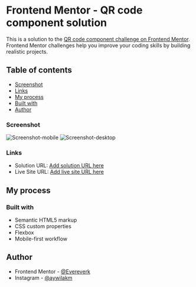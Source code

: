 # Frontend Mentor - QR code component solution

This is a solution to the [QR code component challenge on Frontend Mentor](https://www.frontendmentor.io/challenges/qr-code-component-iux_sIO_H). Frontend Mentor challenges help you improve your coding skills by building realistic projects. 

## Table of contents

  - [Screenshot](#screenshot)
  - [Links](#links)
  - [My process](#my-process)
  - [Built with](#built-with)
  - [Author](#author)


### Screenshot
![Screenshot-mobile](https://github.com/Evereverk/Qr-Code/assets/139268505/4483500e-7cec-489c-bcf9-3f7ebe5a42f1)
![Screenshot-desktop](https://github.com/Evereverk/Qr-Code/assets/139268505/4e3fc18b-b9ae-4ec6-bd9d-bd439fe56be5)


### Links

- Solution URL: [Add solution URL here](https://your-solution-url.com)
- Live Site URL: [Add live site URL here](https://your-live-site-url.com)

## My process

### Built with

- Semantic HTML5 markup
- CSS custom properties
- Flexbox
- Mobile-first workflow

## Author

- Frontend Mentor - [@Evereverk](https://www.frontendmentor.io/profile/Evereverk)
- Instagram - [@aywilakm](https://www.twitter.com/aywilakm)

